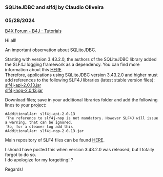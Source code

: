 ### SQLiteJDBC and slf4j by Claudio Oliveira
### 05/28/2024
[B4X Forum - B4J - Tutorials](https://www.b4x.com/android/forum/threads/161370/)

Hi all!  
  
An important observation about SQLiteJDBC.  
  
Starting with version 3.43.2.0, the authors of the SQLiteJDBC library added the SLF4J logging framework as a dependency. You can find more information about this [HERE](https://github.com/xerial/sqlite-jdbc/issues/802).  
Therefore, applications using SQLiteJDBC version 3.43.2.0 and higher must add references to the following SLF4J libraries (latest stable version files):  
[slf4j-api-2.0.13.jar](https://repo1.maven.org/maven2/org/slf4j/slf4j-api/2.0.13/slf4j-api-2.0.13.jar)  
[slf4j-nop-2.0.13.jar](https://repo1.maven.org/maven2/org/slf4j/slf4j-nop/2.0.13/slf4j-nop-2.0.13.jar)  
  
Download files; save in your additional libraries folder and add the following lines to your project:  

```B4X
#AdditionalJar: slf4j-api-2.0.13  
'The reference to slf4j-nop is not mandatory. However SLF4J will issue a warning, that can be ignored.  
'So, for a cleaner log add this   
#AdditionalJar: slf4j-nop-2.0.13.jar
```

  
  
Main repository of SLF4 files can be found [HERE](https://repo1.maven.org/maven2/org/slf4j/).  
  
I should have posted this when version 3.43.2.0 was released, but I totally forgot to do so.  
I do apologize for my forgetting! ?  
  
Regards!